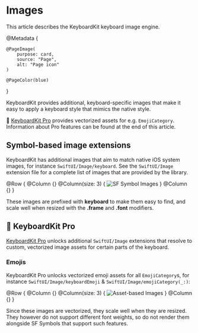 # Images

This article describes the KeyboardKit keyboard image engine.

@Metadata {

    @PageImage(
        purpose: card,
        source: "Page",
        alt: "Page icon"
    )

    @PageColor(blue)
}

KeyboardKit provides additional, keyboard-specific images that make it easy to apply a keyboard style that mimics the native style.

👑 [KeyboardKit Pro][Pro] provides vectorized assets for e.g. ``EmojiCategory``. Information about Pro features can be found at the end of this article.



## Symbol-based image extensions

KeyboardKit has additional images that aim to match native iOS system images, for instance ``SwiftUI/Image/keyboard``. See the ``SwiftUI/Image`` extension file for a complete list of images that are provided by the library.

@Row {
    @Column {}
    @Column(size: 3) {
        ![SF Symbol Images](images)
    }
    @Column {}
}

These images are prefixed with **keyboard** to make them easy to find, and scale well when resized with the **.frame** and **.font** modifiers.



## 👑 KeyboardKit Pro

[KeyboardKit Pro][Pro] unlocks additional ``SwiftUI/Image`` extensions that resolve to custom, vectorized image assets for certain parts of the keyboard.


[Pro]: https://github.com/KeyboardKit/KeyboardKitPro


### Emojis

KeyboardKit Pro unlocks vectorized emoji assets for all ``EmojiCategory``s, for instance ``SwiftUI/Image/keyboardEmoji`` & ``SwiftUI/Image/emojiCategory(_:)``:

@Row {
    @Column {}
    @Column(size: 3) {
        ![Asset-based Images](images-emojis)
    }
    @Column {}
}

Since these images are vectorized, they scale well when they are resized. They however do not support different font weights, so do not render them alongside SF Symbols that support such features.

